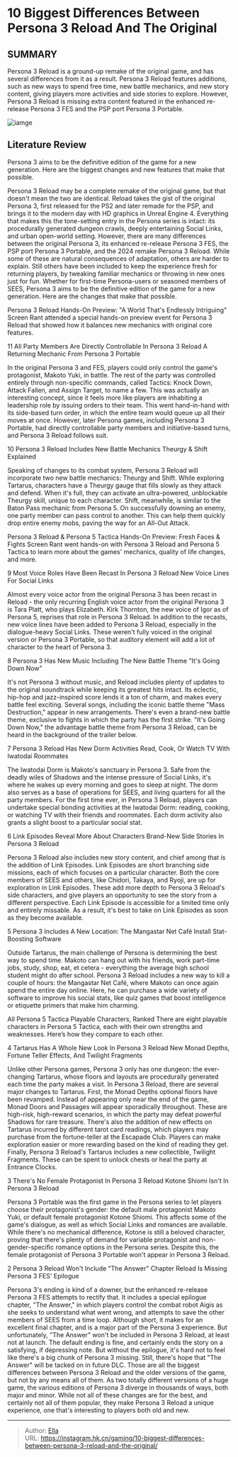 # 10 Biggest Differences Between Persona 3 Reload And The Original


## SUMMARY 


 Persona 3 Reload is a ground-up remake of the original game, and has several differences from it as a result. 
 Persona 3 Reload features additions, such as new ways to spend free time, new battle mechanics, and new story content, giving players more activities and side stories to explore. 
 However, Persona 3 Reload is missing extra content featured in the enhanced re-release Persona 3 FES and the PSP port Persona 3 Portable. 

![iamge](https://static1.srcdn.com/wordpress/wp-content/uploads/2024/01/persona3.jpg)

## Literature Review

Persona 3 aims to be the definitive edition of the game for a new generation. Here are the biggest changes and new features that make that possible.




Persona 3 Reload may be a complete remake of the original game, but that doesn&#39;t mean the two are identical. Reload takes the gist of the original Persona 3, first released for the PS2 and later remade for the PSP, and brings it to the modern day with HD graphics in Unreal Engine 4. Everything that makes this the tone-setting entry in the Persona series is intact: its procedurally generated dungeon crawls, deeply entertaining Social Links, and urban open-world setting.
However, there are many differences between the original Persona 3, its enhanced re-release Persona 3 FES, the PSP port Persona 3 Portable, and the 2024 remake Persona 3 Reload. While some of these are natural consequences of adaptation, others are harder to explain. Still others have been included to keep the experience fresh for returning players, by tweaking familiar mechanics or throwing in new ones just for fun. Whether for first-time Persona-users or seasoned members of SEES, Persona 3 aims to be the definitive edition of the game for a new generation. Here are the changes that make that possible.
            
 
 Persona 3 Reload Hands-On Preview: &#34;A World That&#39;s Endlessly Intriguing&#34; 
Screen Rant attended a special hands-on preview event for Persona 3 Reload that showed how it balances new mechanics with original core features.












 








 11  All Party Members Are Directly Controllable In Persona 3 Reload 
A Returning Mechanic From Persona 3 Portable


 







In the original Persona 3 and FES, players could only control the game&#39;s protagonist, Makoto Yuki, in battle. The rest of the party was controlled entirely through non-specific commands, called Tactics: Knock Down, Attack Fallen, and Assign Target, to name a few. This was actually an interesting concept, since it feels more like players are inhabiting a leadership role by issuing orders to their team.
This went hand-in-hand with its side-based turn order, in which the entire team would queue up all their moves at once. However, later Persona games, including Persona 3 Portable, had directly controllable party members and initiative-based turns, and Persona 3 Reload follows suit.





 10  Persona 3 Reload Includes New Battle Mechanics 
Theurgy &amp; Shift Explained
        

Speaking of changes to its combat system, Persona 3 Reload will incorporate two new battle mechanics: Theurgy and Shift. While exploring Tartarus, characters have a Theurgy gauge that fills slowly as they attack and defend. When it&#39;s full, they can activate an ultra-powered, unblockable Theurgy skill, unique to each character. Shift, meanwhile, is similar to the Baton Pass mechanic from Persona 5. On successfully downing an enemy, one party member can pass control to another. This can help them quickly drop entire enemy mobs, paving the way for an All-Out Attack.
            
 
 Persona 3 Reload &amp; Persona 5 Tactica Hands-On Preview: Fresh Faces &amp; Fights 
Screen Rant went hands-on with Persona 3 Reload and Persona 5 Tactica to learn more about the games&#39; mechanics, quality of life changes, and more.








 9  Most Voice Roles Have Been Recast In Persona 3 Reload 
New Voice Lines For Social Links


 







Almost every voice actor from the original Persona 3 has been recast in Reload - the only recurring English voice actor from the original Persona 3 is Tara Platt, who plays Elizabeth. Kirk Thornton, the new voice of Igor as of Persona 5, reprises that role in Persona 3 Reload. In addition to the recasts, new voice lines have been added to Persona 3 Reload, especially in the dialogue-heavy Social Links. These weren&#39;t fully voiced in the original version or Persona 3 Portable, so that auditory element will add a lot of character to the heart of Persona 3.





 8  Persona 3 Has New Music 
Including The New Battle Theme &#34;It&#39;s Going Down Now&#34;
        

It&#39;s not Persona 3 without music, and Reload includes plenty of updates to the original soundtrack while keeping its greatest hits intact. Its eclectic, hip-hop and jazz-inspired score lends it a ton of charm, and makes every battle feel exciting. Several songs, including the iconic battle theme &#34;Mass Destruction,&#34; appear in new arrangements. There&#39;s even a brand-new battle theme, exclusive to fights in which the party has the first strike. &#34;It&#39;s Going Down Now,&#34; the advantage battle theme from Persona 3 Reload, can be heard in the background of the trailer below.







 7  Persona 3 Reload Has New Dorm Activities 
Read, Cook, Or Watch TV With Iwatodai Roommates
        

The Iwatodai Dorm is Makoto&#39;s sanctuary in Persona 3. Safe from the deadly wiles of Shadows and the intense pressure of Social Links, it&#39;s where he wakes up every morning and goes to sleep at night. The dorm also serves as a base of operations for SEES, and living quarters for all the party members. For the first time ever, in Persona 3 Reload, players can undertake special bonding activities at the Iwatodai Dorm: reading, cooking, or watching TV with their friends and roommates. Each dorm activity also grants a slight boost to a particular social stat.





 6  Link Episodes Reveal More About Characters 
Brand-New Side Stories In Persona 3 Reload


 







Persona 3 Reload also includes new story content, and chief among that is the addition of Link Episodes. Link Episodes are short branching side missions, each of which focuses on a particular character. Both the core members of SEES and others, like Chidori, Takaya, and Ryoji, are up for exploration in Link Episodes. These add more depth to Persona 3 Reload&#39;s side characters, and give players an opportunity to see the story from a different perspective.
Each Link Episode is accessible for a limited time only and entirely missable. As a result, it&#39;s best to take on Link Episodes as soon as they become available.







 5  Persona 3 Includes A New Location: The Mangastar Net Café 
Install Stat-Boosting Software
        

Outside Tartarus, the main challenge of Persona is determining the best way to spend time. Makoto can hang out with his friends, work part-time jobs, study, shop, eat, et cetera - everything the average high school student might do after school. Persona 3 Reload includes a new way to kill a couple of hours: the Mangastar Net Café, where Makoto can once again spend the entire day online. Here, he can purchase a wide variety of software to improve his social stats, like quiz games that boost intelligence or etiquette primers that make him charming.
            
 
 All Persona 5 Tactica Playable Characters, Ranked 
There are eight playable characters in Persona 5 Tactica, each with their own strengths and weaknesses. Here’s how they compare to each other.








 4  Tartarus Has A Whole New Look In Persona 3 Reload 
New Monad Depths, Fortune Teller Effects, And Twilight Fragments
        

Unlike other Persona games, Persona 3 only has one dungeon: the ever-changing Tartarus, whose floors and layouts are procedurally generated each time the party makes a visit. In Persona 3 Reload, there are several major changes to Tartarus. First, the Monad Depths optional floors have been revamped. Instead of appearing only near the end of the game, Monad Doors and Passages will appear sporadically throughout. These are high-risk, high-reward scenarios, in which the party may defeat powerful Shadows for rare treasure.
There&#39;s also the addition of new effects on Tartarus incurred by different tarot card readings, which players may purchase from the fortune-teller at the Escapade Club. Players can make exploration easier or more rewarding based on the kind of reading they get. Finally, Persona 3 Reload&#39;s Tartarus includes a new collectible, Twilight Fragments. These can be spent to unlock chests or heal the party at Entrance Clocks.





 3  There&#39;s No Female Protagonist In Persona 3 Reload 
Kotone Shiomi Isn&#39;t In Persona 3 Reload
        

Persona 3 Portable was the first game in the Persona series to let players choose their protagonist&#39;s gender: the default male protagonist Makoto Yuki, or default female protagonist Kotone Shiomi. This affects some of the game&#39;s dialogue, as well as which Social Links and romances are available. While there&#39;s no mechanical difference, Kotone is still a beloved character, proving that there&#39;s plenty of demand for variable protagonist and non-gender-specific romance options in the Persona series. Despite this, the female protagonist of Persona 3 Portable won&#39;t appear in Persona 3 Reload.





 2  Persona 3 Reload Won&#39;t Include &#34;The Answer&#34; Chapter 
Reload Is Missing Persona 3 FES&#39; Epilogue
        

Persona 3&#39;s ending is kind of a downer, but the enhanced re-release Persona 3 FES attempts to rectify that. It includes a special epilogue chapter, &#34;The Answer,&#34; in which players control the combat robot Aigis as she seeks to understand what went wrong, and attempts to save the other members of SEES from a time loop. Although short, it makes for an excellent final chapter, and is a major part of the Persona 3 experience.
But unfortunately, &#34;The Answer&#34; won&#39;t be included in Persona 3 Reload, at least not at launch. The default ending is fine, and certainly ends the story on a satisfying, if depressing note. But without the epilogue, it&#39;s hard not to feel like there&#39;s a big chunk of Persona 3 missing. Still, there&#39;s hope that &#34;The Answer&#34; will be tacked on in future DLC.
Those are all the biggest differences between Persona 3 Reload and the older versions of the game, but not by any means all of them. As two totally different versions of a huge game, the various editions of Persona 3 diverge in thousands of ways, both major and minor. While not all of these changes are for the best, and certainly not all of them popular, they make Persona 3 Reload a unique experience, one that&#39;s interesting to players both old and new.


---

> Author: [Ella](https://instagram.hk.cn/)  
> URL: https://instagram.hk.cn/gaming/10-biggest-differences-between-persona-3-reload-and-the-original/  

